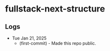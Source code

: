 # fullstack-next-structure

## Logs

- Tue Jan 21, 2025
  - (first-commit) - Made this repo public.
